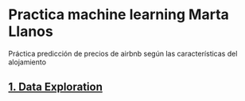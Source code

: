 # Practica machine learning Marta Llanos 
Práctica predicción de precios de airbnb según las características del alojamiento 

## [1. Data Exploration]()
